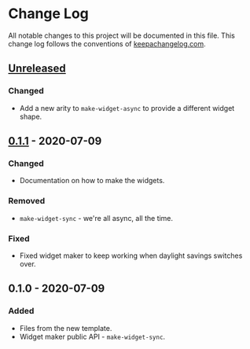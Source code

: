 # Change Log
All notable changes to this project will be documented in this file. This change log follows the conventions of [keepachangelog.com](http://keepachangelog.com/).

## [Unreleased]
### Changed
- Add a new arity to `make-widget-async` to provide a different widget shape.

## [0.1.1] - 2020-07-09
### Changed
- Documentation on how to make the widgets.

### Removed
- `make-widget-sync` - we're all async, all the time.

### Fixed
- Fixed widget maker to keep working when daylight savings switches over.

## 0.1.0 - 2020-07-09
### Added
- Files from the new template.
- Widget maker public API - `make-widget-sync`.

[Unreleased]: https://github.com/your-name/solved_problems/compare/0.1.1...HEAD
[0.1.1]: https://github.com/your-name/solved_problems/compare/0.1.0...0.1.1
